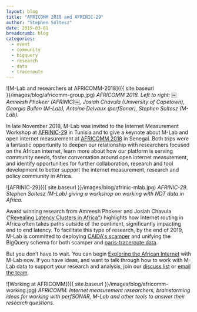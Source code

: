 ```yaml
---
layout: blog
title: "AFRICOMM 2018 and AFRINIC-29"
author: "Stephen Soltesz"
date: 2019-03-01
breadcrumb: blog
categories:
  - event
  - community
  - bigquery
  - research
  - data
  - traceroute
---
```


![M-Lab and researchers at AFRICOMM-2018]({{ site.baseurl }}/images/blog/africomm-group.jpg)
*AFRICOMM 2018. Left to right: ￼Amreesh Phokeer (AFRINIC)￼, Josiah Chavula
(University of Capetown), Georgia Bullen (M-Lab), Antoine Delvaux
(perfSonar), Stephen Soltesz (M-Lab).*

In late November 2018, M-Lab was invited to the Internet Measurement Workshop
at [AFRINIC-29](https://meeting.afrinic.net/afrinic-29/about/afrinic-29) in
Tunisia and to give a keynote about M-Lab and open internet measurement at
[AFRICOMM 2018](http://africommconference2018.eai-conferences.org/) in
Senegal. Both trips were a fantastic opportunity to deepen our relationship
with researchers focused on the African internet, learn more about how our
platform is serving community needs, foster conversation around open internet
measurement, and identify opportunities for further collaboration, research
and tool development to better support the internet measurement, research and
policy community in Africa. <!--more-->

![AFRINIC-29]({{ site.baseurl }}/images/blog/afrinic-mlab.jpg)
*AFRINIC-29. Stephen Soltesz (M-Lab) giving a workshop on working with NDT data
in Africa.*

Award winning research from Amreesh Phokeer and Josiah Chavula (["Revealing
Latency Clusters in Africa"][african-latency]) highlights how Internet
routing in Africa often takes paths outside of the continent, significantly
impacting end to end latency. To facilitate this type of research, by the end
of 2019, M-Lab is committed to deploying [CAIDA's scamper][scamper] and
unifying the BigQuery schema for both scamper and [paris-traceroute
data][traceroute].

But you don’t have to wait. You can begin [Exploring the African
Internet][explore] with M-Lab now. If you have ideas, and want to talk
through how to work with M-Lab data to support your research and analysis,
join our [discuss list][discuss] or [email the team][support].

[african-latency]: https://www.afrinic.net/blog/333-revealing-latency-clusters-in-africa
[scamper]: https://www.caida.org/tools/measurement/scamper/
[traceroute]: https://www.measurementlab.net/data/docs/bq/schema/#paris-traceroute---measurement-labbase_tablestraceroute
[explore]: https://www.measurementlab.net/data/docs/analysis/exploring-african-internet/
[discuss]: https://groups.google.com/a/measurementlab.net/forum/#!forum/discuss
[support]: mailto:support@measurementlab.net

![Working at AFRICOMM]({{ site.baseurl }}/images/blog/africomm-working.jpg)
*AFRICOMM. Internet measurement researchers, brainstorming ideas for working
with perfSONAR, M-Lab and other tools to answer their research questions.*
